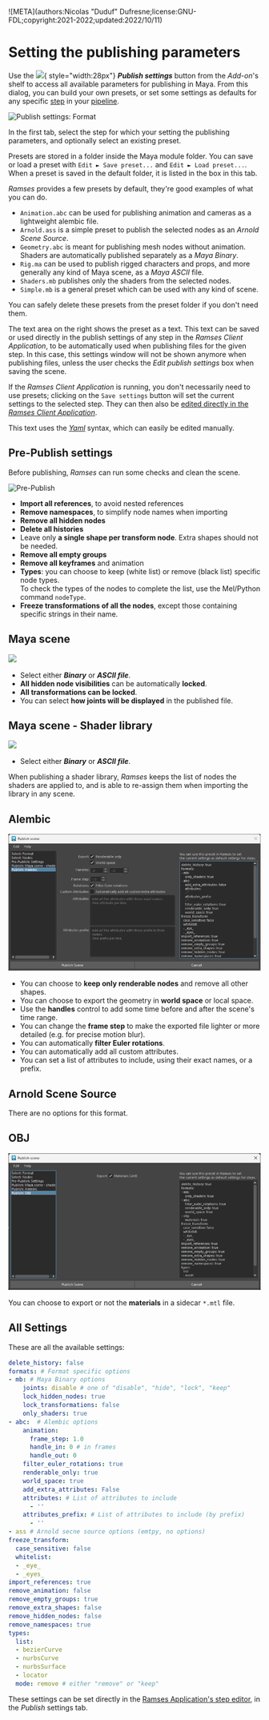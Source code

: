 ![META](authors:Nicolas "Duduf" Dufresne;license:GNU-FDL;copyright:2021-2022;updated:2022/10/11)

# Setting the publishing parameters

Use the ![](../../img/icons/rampublishsettings.png){ style="width:28px"} ***Publish settings*** button from the *Add-on*'s shelf to access all available parameters for publishing in Maya. From this dialog, you can build your own presets, or set some settings as defaults for any specific [step](../../pipeline/pipeline.md) in your [pipeline](../../pipeline/pipeline.md).

![Publish settings: Format](/img/maya/publishsettings_format.png)  

In the first tab, select the step for which your setting the publishing parameters, and optionally select an existing preset.

Presets are stored in a folder inside the Maya module folder. You can save or load a preset with `Edit ► Save preset...` and `Edit ► Load preset...`. When a preset is saved in the default folder, it is listed in the box in this tab.

*Ramses* provides a few presets by default, they're good examples of what you can do.

- `Animation.abc` can be used for publishing animation and cameras as a lightweight alembic file.
- `Arnold.ass` is a simple preset to publish the selected nodes as an *Arnold Scene Source*.
- `Geometry.abc` is meant for publishing mesh nodes without animation. Shaders are automatically published separately as a *Maya Binary*.
- `Rig.ma` can be used to publish rigged characters and props, and more generally any kind of Maya scene, as a *Maya ASCII* file.
- `Shaders.mb` publishes only the shaders from the selected nodes.
- `Simple.mb` is a general preset which can be used with any kind of scene.

You can safely delete these presets from the preset folder if you don't need them.

The text area on the right shows the preset as a text. This text can be saved or used directly in the publish settings of any step in the *Ramses Client Application*, to be automatically used when publishing files for the given step. In this case, this settings window will not be shown anymore when publishing files, unless the user checks the *Edit publish settings* box when saving the scene.

If the *Ramses Client Application* is running, you don't necessarily need to use presets; clicking on the `Save settings` button will set the current settings to the selected step. They can then also be [edited directly in the *Ramses Client Application*](../../components/client/steps.md).

This text uses the [*Yaml*](https://yaml.org/) syntax, which can easily be edited manually.

## Pre-Publish settings

Before publishing, *Ramses* can run some checks and clean the scene.

![Pre-Publish](../../img/maya/publishsettings_prebublish.png)

- **Import all references**, to avoid nested references
- **Remove namespaces**, to simplify node names when importing
- **Remove all hidden nodes**
- **Delete all histories**
- Leave only **a single shape per transform node**. Extra shapes should not be needed.
- **Remove all empty groups**
- **Remove all keyframes** and animation
- **Types**: you can choose to keep (white list) or remove (black list) specific node types.  
  To check the types of the nodes to complete the list, use the Mel/Python command `nodeType`.
- **Freeze transformations of all the nodes**, except those containing specific strings in their name.

## Maya scene

![](../../img/maya/publishsettings_maya.png)

- Select either ***Binary*** or ***ASCII file***.
- **All hidden node visibilities** can be automatically **locked**.
- **All transformations can be locked**.
- You can select **how joints will be displayed** in the published file.

## Maya scene - Shader library

![](../../img/maya/publishsettings_mayashaders.png)

- Select either ***Binary*** or ***ASCII file***.

When publishing a shader library, *Ramses* keeps the list of nodes the shaders are applied to, and is able to re-assign them when importing the library in any scene.

## Alembic

![](../../img/maya/publishsettings_alembic.png)

- You can choose to **keep only renderable nodes** and remove all other shapes.
- You can choose to export the geometry in **world space** or local space.
- Use the **handles** control to add some time before and after the scene's time range.
- You can change the **frame step** to make the exported file lighter or more detailed (e.g. for precise motion blur).
- You can automatically **filter Euler rotations**.
- You can automatically add all custom attributes.
- You can set a list of attributes to include, using their exact names, or a prefix.

## Arnold Scene Source

There are no options for this format.

## OBJ

![](../../img/maya/publishsettings_obj.png)

You can choose to export or not the **materials** in a sidecar `*.mtl` file.

## All Settings

These are all the available settings:

```yaml
delete_history: false
formats: # Format specific options
- mb: # Maya Binary options
    joints: disable # one of "disable", "hide", "lock", "keep"
    lock_hidden_nodes: true
    lock_transformations: false
    only_shaders: true
- abc:  # Alembic options
    animation:
      frame_step: 1.0
      handle_in: 0 # in frames
      handle_out: 0
    filter_euler_rotations: true
    renderable_only: true
    world_space: true
    add_extra_attributes: False
    attributes: # List of attributes to include
      - ''
    attributes_prefix: # List of attributes to include (by prefix)
      - ''
- ass # Arnold secne source options (emtpy, no options)
freeze_transform: 
  case_sensitive: false
  whitelist:
  - _eye_
  - _eyes_
import_references: true
remove_animation: false
remove_empty_groups: true
remove_extra_shapes: false
remove_hidden_nodes: false
remove_namespaces: true
types:
  list:
  - bezierCurve
  - nurbsCurve
  - nurbsSurface
  - locator
  mode: remove # either "remove" or "keep"
```

These settings can be set directly in the [Ramses Application's step editor](../client/steps.md), in the *Publish* settings tab.